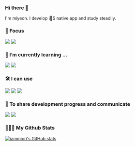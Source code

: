### Hi there 👋
I'm miyeon. I develop iS native app and study steadily.

### 🎯 Focus
   <img src="https://img.shields.io/badge/Swift-F05138?style=flat-square&logo=Swift&logoColor=white" /> <img src="https://img.shields.io/badge/iOS-000000?style=flat-square&logo=Apple&logoColor=white" />

### 🌱 I’m currently learning ...
   <img src="https://img.shields.io/badge/RxSwift-B7178C?style=flat-square&logo=ReactiveX&logoColor=white" /> <img src="https://img.shields.io/badge/SwiftUI-50B3D6?style=flat-square&logo=Swift&logoColor=white" />

### 🛠 I can use
   <img src="https://img.shields.io/badge/Postman-FF6C37?style=flat-square&logo=Postman&logoColor=white" /> <img src="https://img.shields.io/badge/Figma-F24E1E?style=flat-square&logo=Figma&logoColor=white" /> <img src="https://img.shields.io/badge/Swagger-85EA2D?style=flat-square&logo=Swagger&logoColor=black" />

### 👫 To share development progress and communicate
   <img src="https://img.shields.io/badge/Jira-0052CC?style=flat-square&logo=Jira&logoColor=white" /> <img src="https://img.shields.io/badge/Notion-000000?style=flat-square&logo=Notion&logoColor=white" />


### 🏋🏻‍♀️ My Github Stats
[![iammiori's GitHub stats](https://github-readme-stats.vercel.app/api?username=iammiori&show_icons=true&theme=swift)](https://github.com/iammiori/github-readme-stats)

<!--
**iammiori/iammiori** is a ✨ _special_ ✨ repository because its `README.md` (this file) appears on your GitHub profile.

Here are some ideas to get you started:

- 🔭 I’m currently working on ...
- 🌱 I’m currently learning ...
- 👯 I’m looking to collaborate on ...
- 🤔 I’m looking for help with ...
- 💬 Ask me about ...
- 📫 How to reach me: ...
- 😄 Pronouns: ...
- ⚡ Fun fact: ...
-->
